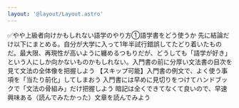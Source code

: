 ```yaml
---
layout: '@layout/Layout.astro'
---
```

✅やや上級者向けかもしれない語学のやり方①語学書をどう使うか 先に結論だけ以下にまとめる。自分が大学に入って1年半試行錯誤してたどり着いたものだ。最大限、再現性が高いように纏めるつもりだが、どうしても「語学が好き」という人にしか向かないものかもしれない。入門書の前に分厚い文法書の目次を見て文法の全体像を把握しよう 【スキップ可能】入門書の例文で、よく使う事項を「当たり前化」してしまおう 入門書には早めに見切りをつけてハンドブックで「文法の骨組み」だけ把握しよう 暗記は全くできてなくて良いので、早速興味ある（読んでみたかった）文章を読んでみよう